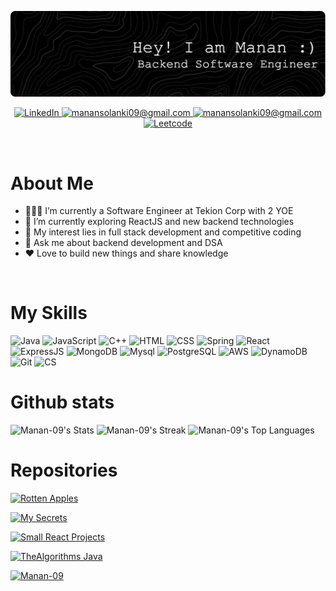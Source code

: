 ![Header](./assets//header.png)

<p align="center">
 <a href="https://www.linkedin.com/in/manan-solanki-b907091b4/" target="_blank">
  <img src="https://img.shields.io/badge/LinkedIn-0077B5?style=for-the-badge&logo=linkedin&logoColor=white" alt = "LinkedIn" />
  </a>
  <a href="mailto:manansolanki09@gmail.com" target="_blank">
  <img src="https://img.shields.io/badge/Gmail-D14836?style=for-the-badge&logo=gmail&logoColor=white" alt="manansolanki09@gmail.com"/>
 </a>
 <a href="https://github.com/Manan-09" target="_blank">
  <img src="https://img.shields.io/badge/GitHub-100000?style=for-the-badge&logo=github&logoColor=white" alt="manansolanki09@gmail.com"/>
 </a>
  <a href="https://leetcode.com/Manan_09/" target="_blank">
  <img src="https://img.shields.io/badge/-LeetCode-FFA116?style=for-the-badge&logo=LeetCode&logoColor=black" alt="Leetcode"/>
 </a>
</p>
<br />

# About Me #

- 👨🏽‍💻 I’m currently a Software Engineer at Tekion Corp with 2 YOE <br>
- 🌱 I’m currently exploring ReactJS and new backend technologies 
- 🤔 My interest lies in full stack development and competitive coding
- 💬 Ask me about backend development and DSA
- ❤️  Love to build new things and share knowledge

<br />

# My Skills #
![Java](https://img.shields.io/badge/Java-ED8B00?style=for-the-badge&logo=openjdk&logoColor=white)
![JavaScript](https://img.shields.io/badge/JavaScript-323330?style=for-the-badge&logo=javascript&logoColor=F7DF1E)
![C++](https://img.shields.io/badge/C%2B%2B-00599C?style=for-the-badge&logo=c%2B%2B&logoColor=white)
![HTML](https://img.shields.io/badge/HTML5-E34F26?style=for-the-badge&logo=html5&logoColor=white)
![CSS](https://img.shields.io/badge/CSS-239120?&style=for-the-badge&logo=css3&logoColor=white)
![Spring](https://img.shields.io/badge/Spring-6DB33F?style=for-the-badge&logo=spring&logoColor=white)
![React](https://img.shields.io/badge/React-20232A?style=for-the-badge&logo=react&logoColor=61DAF)
![ExpressJS](https://img.shields.io/badge/Express.js-404D59?style=for-the-badge)
![MongoDB](https://img.shields.io/badge/MongoDB-4EA94B?style=for-the-badge&logo=mongodb&logoColor=white)
![Mysql](https://img.shields.io/badge/MySQL-00000F?style=for-the-badge&logo=mysql&logoColor=white
)
![PostgreSQL](https://img.shields.io/badge/PostgreSQL-316192?style=for-the-badge&logo=postgresql&logoColor=white)
![AWS](https://img.shields.io/badge/Amazon_AWS-FF9900?style=for-the-badge&logo=amazonaws&logoColor=white)
![DynamoDB](https://img.shields.io/badge/Amazon%20DynamoDB-4053D6?style=for-the-badge&logo=Amazon%20DynamoDB&logoColor=white)
![Git](https://img.shields.io/badge/GIT-E44C30?style=for-the-badge&logo=git&logoColor=white)
![CS](https://img.shields.io/badge/Counter_Strike-000000?style=for-the-badge&logo=counter-strike&logoColor=white)

# Github stats #
![Manan-09's Stats](https://github-readme-stats.vercel.app/api?username=Manan-09&theme=dracula&show_icons=true&hide_border=true&count_private=true)
![Manan-09's Streak](https://github-readme-streak-stats.herokuapp.com/?user=Manan-09&theme=dracula&hide_border=true)
![Manan-09's Top Languages](https://github-readme-stats.vercel.app/api/top-langs/?username=Manan-09&theme=dracula&show_icons=true&hide_border=true&layout=compact)

# Repositories

[![Rotten Apples](https://github-readme-stats.vercel.app/api/pin/?username=Manan-09&repo=Rotten-Apples&theme=dracula&show_icons=true&hide_border=true&layout=compact)](https://github.com/Manan-09/Rotten-Apples)

[![My Secrets](https://github-readme-stats.vercel.app/api/pin/?username=Manan-09&repo=My-Secrets&theme=dracula&show_icons=true&hide_border=true&layout=compact)](https://github.com/Manan-09/My-Secrets)

[![Small React Projects](https://github-readme-stats.vercel.app/api/pin/?username=Manan-09&repo=Learning-React&theme=dracula&show_icons=true&hide_border=true&layout=compact)](https://github.com/Manan-09/Learning-React)

[![TheAlgorithms Java](https://github-readme-stats.vercel.app/api/pin/?username=Manan-09&repo=TheAlgorithms-Java&theme=dracula&show_icons=true&hide_border=true&layout=compact)](https://github.com/Manan-09/TheAlgorithms-Java)

[![Manan-09](https://github-readme-stats.vercel.app/api/pin/?username=Manan-09&repo=Manan-09&theme=dracula&show_icons=true&hide_border=true&layout=compact)](https://github.com/Manan-09/Manan-09)


